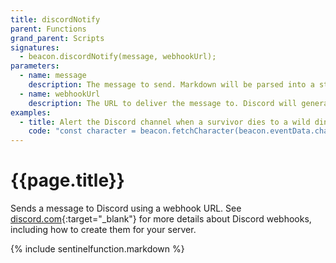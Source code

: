 ```yaml
---
title: discordNotify
parent: Functions
grand_parent: Scripts
signatures:
  - beacon.discordNotify(message, webhookUrl);
parameters:
  - name: message
    description: The message to send. Markdown will be parsed into a styled message.
  - name: webhookUrl
    description: The URL to deliver the message to. Discord will generate this URL for you. This URL must start with `https://discord.com/api/webhooks/`.
examples:
  - title: Alert the Discord channel when a survivor dies to a wild dino.
    code: "const character = beacon.fetchCharacter(beacon.eventData.characterId);\nbeacon.discordNotify(`${character.name} was just eaten by a wild ${beacon.eventData.attacker.species}.`, 'https://discord.com/api/webhooks/thisIsNotActuallyAValidWebhook');"
---
```

# {{page.title}}

Sends a message to Discord using a webhook URL. See [discord.com](https://support.discord.com/hc/en-us/articles/228383668-Intro-to-Webhooks){:target="_blank"} for more details about Discord webhooks, including how to create them for your server.

{% include sentinelfunction.markdown %}
